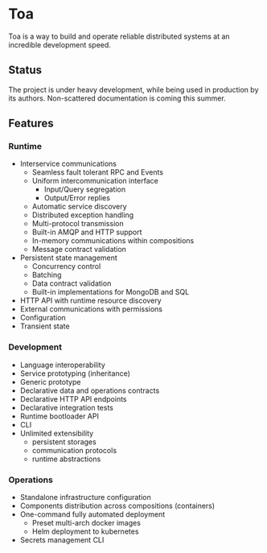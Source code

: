 # Toa

Toa is a way to build and operate reliable distributed systems at an incredible development speed.

## Status

The project is under heavy development, while being used in production by its authors.
Non-scattered documentation is coming this summer.

## Features

### Runtime

- Interservice communications
    - Seamless fault tolerant RPC and Events
    - Uniform intercommunication interface
        - Input/Query segregation
        - Output/Error replies
    - Automatic service discovery
    - Distributed exception handling
    - Multi-protocol transmission
    - Built-in AMQP and HTTP support
    - In-memory communications within compositions
    - Message contract validation
- Persistent state management
    - Concurrency control
    - Batching
    - Data contract validation
    - Built-in implementations for MongoDB and SQL
- HTTP API with runtime resource discovery
- External communications with permissions
- Configuration
- Transient state

### Development

- Language interoperability
- Service prototyping (inheritance)
- Generic prototype
- Declarative data and operations contracts
- Declarative HTTP API endpoints
- Declarative integration tests
- Runtime bootloader API
- CLI
- Unlimited extensibility
    - persistent storages
    - communication protocols
    - runtime abstractions

### Operations

- Standalone infrastructure configuration
- Components distribution across compositions (containers)
- One-command fully automated deployment
    - Preset multi-arch docker images
    - Helm deployment to kubernetes
- Secrets management CLI
